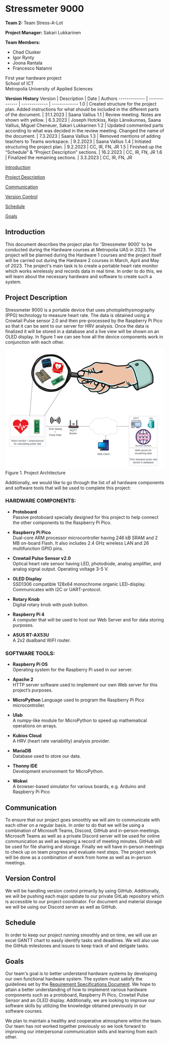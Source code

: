 # Stressmeter 9000

**Team 2:** Team Stress-A-Lot

**Project Manager:** Sakari Lukkarinen

**Team Members:**
- Chad Clusker
- Igor Rynty
- Joona Rantala
- Francesco Natanni 
 
First year hardware project\
School of ICT\
Metropolia University of Applied Sciences

**Version History**
Version | Description | Date | Authors
------------- | ------------- | ------------- | -------------
1.0 | Created structure for the project plan. Added instructions for what should be included in the different parts of the document. | 31.1.2023 | Saana Vallius
1.1 | Review meeting. Notes are shown with yellow. | 6.3.2023 | Joseph Hotckiss, Keijo Länsikunnas, Saana Vallius, Miguel Cheneuer, Sakari Lukkarinen
1.2 | Updated commented parts according to what was decided in the review meeting. Changed the name of the document. | 7.3.2023 | Saana Vallius
1.3 | Removed mentions of adding teachers to Teams workspace. | 9.2.2023 | Saana Vallius
1.4 | Initiated structuring the project plan. | 9.2.2023 | CC, IR, FN, JR
1.5 | Finished up the “Schedule” & “Project Description” sections. | 16.2.2023 | CC, IR, FN, JR
1.6 | Finalized the remaining sections. | 3.3.2023 | CC, IR, FN, JR

[Introduction](#introduction)

[Project Description](#project-description)

[Communication](#communication)

[Version Control](#version-control)

[Schedule](#schedule)

[Goals](#goals)

## Introduction

This document describes the project plan for 'Stressmeter 9000' to be conducted during the Hardware courses at Metropolia UAS in 2023. The project will be planned during the Hardware 1 courses and the project itself will be carried out during the Hardware 2 courses in March, April and May of 2023. 
The project's main task is to create a portable heart rate monitor which works wirelessly and records data in real time. 
In order to do this, we will learn about the necessary hardware and software to create such a system.

## Project Description

Stressmeter 9000 is a portable device that uses photoplethysmography (PPG) technology to measure heart rate. The data is obtained using a Crowtail Pulse sensor 2.0 and then pre-processed by the Raspberry Pi Pico so that it can be sent to our server for HRV analysis. Once the data is finalized it will be stored in a database and a live view will be shown on an OLED display. In figure 1 we can see how all the device components work in conjunction with each other. 

![Project Architecture Diagram](/Images/Project_arichitecture.png)
Figure 1. Project Architecture 

Additionally, we would like to go through the list of all hardware components and software tools that will be used to complete this project: 

### HARDWARE COMPONENTS:
- **Protoboard**\
    Passive protoboard specially designed for this project to help connect the other components to the Raspberry Pi Pico. 

- **Raspberry Pi Pico**\
    Dual-core ARM processor microcontroller having 246 kB SRAM and 2 MB on-board Flash. It also includes 2.4 GHz wireless LAN and 26 multifunction GPIO pins. 

- **Crowtail Pulse Sensor v2.0**\
    Optical heart rate sensor having LED, photodiode, analog amplifier, and analog signal output. Operating voltage 3-5 V. 

- **OLED Display**\
    SSD1306 compatible 128x64 monochrome organic LED-display. Communicates with I2C or UART-protocol. 

- **Rotary Knob**\
    Digital rotary knob with push button. 

- **Raspberry Pi 4**\
    A computer that will be used to host our Web Server and for data storing purposes. 

- **ASUS RT-AX53U**\
    A 2x2 dualband WiFI router. 

### SOFTWARE TOOLS:

- **Raspberry Pi OS**\
    Operating system for the Raspberry Pi used in our server. 

- **Apache 2**\
    HTTP server software used to implement our own Web server for this project’s purposes. 

- **MicroPython**
    Language used to program the Raspberry Pi Pico microcontroller. 

- **Ulab**\
    A numpy-like module for MicroPython to speed up mathematical operations on arrays. 

- **Kubios Cloud**\
    A HRV (heart rate variability) analysis provider. 

- **MariaDB**\
    Database used to store our data. 

- **Thonny IDE**\
    Development environment for MicroPython. 

- **Wokwi**\
    A browser-based simulator for various boards, e.g. Arduino and Raspberry Pi Pico

## Communication

To ensure that our project goes smoothly we will aim to communicate with each other on a regular basis. In order to do that we will be using a combination of Microsoft Teams, Discord, GitHub and in-person meetings. Microsoft Teams as well as a private Discord server will be used for online communication as well as keeping a record of meeting minutes. GitHub will be used for file sharing and storage. Finally we will have in-person meetings to check up on team progress and evaluate next steps. The project work will be done as a combination of work from home as well as in-person meetings.

## Version Control

We will be handling version control primarily by using GitHub. Additionally, we will be pushing each major update to our private GitLab repository which is accessible to our project coordinator. For document and material storage we will be using our Discord server as well as GitHub. 

## Schedule

In order to keep our project running smoothly and on time, we will use an excel GANTT chart to easily identify tasks and deadlines. We will also use the GitHub milestones and issues to keep track of and deligate tasks.

## Goals

Our team's goal is to better understand hardware systems by developing our own functional hardware system. The system must satisfy the guidelines set by the [Requirement Specifications Document](https://github.com/murphyslemon/RecoveryAndStressMeter/blob/main/RequirementSpecifications.md). We hope to attain a better understanding of how to implement various hardware components such as a protoboard, Raspberry Pi Pico, Crowtail Pulse Sensor and an OLED display. Additionally, we are looking to improve our software skills by utilizing the knowledge obtained previously in our software courses.

We plan to maintain a healthy and cooperative atmosphere within the team. Our team has not worked together previously so we look forward to improving our interpersonal communication skills and learning from each other.
